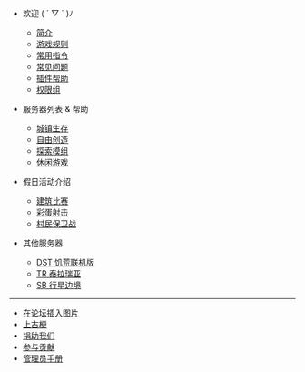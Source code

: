 * <i class="fas fa-heart"></i>欢迎 ( ´ ▽ ` )ﾉ

  * [简介](/home)
  * [游戏规则](/rules)
  * [常用指令](/cmds)
  * [常见问题](/faq)
  * [插件帮助](/plugins)
  * [权限组](/groups)

* <i class="fas fa-stream"></i>服务器列表 & 帮助
  * [城镇生存](/sur)
  * [自由创造](/cre)
  * [探索模组](/mod)
  * [休闲游戏](/games)

<!-- * 📖插件帮助
  
  * [城镇](plugins/towny.md)
  * [机械](plugins/craftbook.md)
  * [宠物](plugins/mypet.md)
  * [交易](plugins/trade.md)
  * [聊天](plugins/chatutil.md)
  * [记录查询](plugins/logblock.md)
  * [物品整理](plugins/chestsort.md)
  * [小功能合集](plugins/nu.md)
  * [盔甲架编辑器](plugins/ast.md)
  * [建筑师工具](plugins/bu.md)
  * [萝卜商店](plugins/carrotshop.md) -->

* <i class="fas fa-gamepad"></i>假日活动介绍

  * [建筑比赛](games/build.md)
  * [彩蛋射击](games/pb.md)
  * [村民保卫战](games/vd.md)

* <i class="fas fa-chess"></i>其他服务器
  * [DST 饥荒联机版](other-servers/dst.md)
  * [TR 泰拉瑞亚](other-servers/tr.md)
  * [SB 行星边境](other-servers/sb.md)

----

* [在论坛插入图片](https://bbs.mimaru.me/d/46)
* [上古梗](stories.md)
* [捐助我们](sponsor.md)
* [参与贡献](contribution.md)
* [管理员手册](staff.md)
